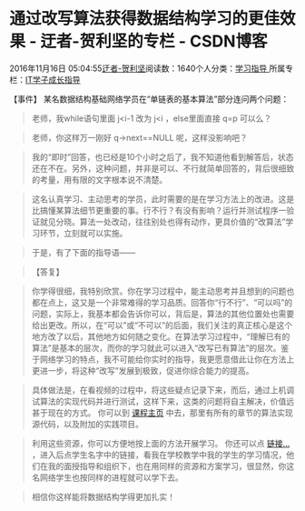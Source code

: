 
# 通过改写算法获得数据结构学习的更佳效果 - 迂者-贺利坚的专栏 - CSDN博客

2016年11月16日 05:04:55[迂者-贺利坚](https://me.csdn.net/sxhelijian)阅读数：1640个人分类：[学习指导																](https://blog.csdn.net/sxhelijian/article/category/1106461)
所属专栏：[IT学子成长指导](https://blog.csdn.net/column/details/itstudy.html)



【事件】
某名数据结构基础网络学员在“单链表的基本算法”部分连问两个问题：
> 老师，我while语句里面
> j<i-1
> 改为
> j<i
> ，else里面直接
> q=p
> 可以么？

> 老师，你这样万一刚好
> q->next==NULL
> 呢，这样没影响吧？

> 我的“即时”回答，也已经是10个小时之后了，我不知道他看到解答后，状态还在不在。另外，这种问题，并非是可以、不行就简单回答的，背后很细致的考量，用有限的文字根本说不清楚。

> 这名认真学习、主动思考的学员，此时需要的是在学习方法上的改进。这是比搞懂某算法细节更重要的事。行不行？有没有影响？运行并测试程序一验证就见分晓。算法一处改动，往往别处也得有动作，更具价值的“改算法”学习环节，立刻就可以实施。

> 于是，有了下面的指导语——

> 【答复】

> 你学得很细，我特别欣赏。你在学习过程中，能主动思考并且想到的问题也都在点上，这又是一个非常难得的学习品质。回答你“行不行”、“可以吗”的问题，实际上，我基本都会告诉你可以，背后是，算法的其他位置处也需要给出更改。所以，在“可以”或“不可以”的后面，我们关注的真正核心是这个地方改了以后，其他地方如何随之变化。在算法学习过程中，“理解已有的算法”是基本的层次，而你的学习就此可以进入“改写已有算法”的层次。鉴于网络学习的特点，我不可能给你实时的指导，我更愿意借此让你在方法上更进一步，将这种“改写”发展到极致，促进你综合能力的提高。

> 具体做法是，在看视频的过程中，将这些疑点记录下来，而后，通过上机调试算法的实现代码并进行测试，这样下来，这类的问题将自主解决，价值远甚于现在的方式。 你可以到
> [课程主页](http://blog.csdn.net/sxhelijian/article/details/48395029)
> 中去，那里有所有的章节的算法实现源代码，以及附加的实践项目。

> 利用这些资源，你可以方便地按上面的方法开展学习。 你还可以点
> [链接…](http://blog.csdn.net/sxhelijian/article/details/48058759)
> ，进入后点学生名字中的链接，看我在学校教学中我的学生的学习情况，他们在我的面授指导和组织下，也在用同样的资源和方案学习，很显然，你这名网络学生也按同样的进程就可以学下去。

> 相信你这样能将数据结构学得更加扎实！


